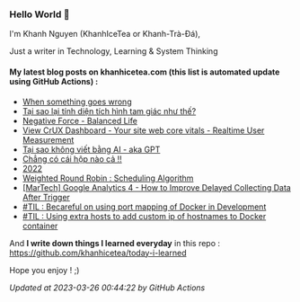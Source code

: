 ### Hello World 👋

I'm Khanh Nguyen (KhanhIceTea or Khanh-Trà-Đá),

Just a writer in Technology, Learning & System Thinking

#### My latest blog posts on khanhicetea.com (this list is automated update using GitHub Actions) :

- [When something goes wrong](https://khanhicetea.com/posts/when-something-goes-wrong/)
- [Tại sao lại tính diện tích hình tam giác như thế?](https://khanhicetea.com/posts/tai-sao-lai-tinh-dien-tich-hinh-tam-giac-nhu-the/)
- [Negative Force - Balanced Life](https://khanhicetea.com/posts/negative-force-make-life-balance/)
- [View CrUX Dashboard - Your site web core vitals - Realtime User Measurement](https://khanhicetea.com/posts/view-crux-dashboard-your-rum-web-vital-cores/)
- [Tại sao không viết bằng AI - aka GPT](https://khanhicetea.com/posts/tai-sao-khong-viet-bang-AI-aka-GPT/)
- [Chẳng có cái hộp nào cả !!](https://khanhicetea.com/posts/chang-co-cai-hop-nao-ca/)
- [2022](https://khanhicetea.com/posts/2022-recap/)
- [Weighted Round Robin : Scheduling Algorithm](https://khanhicetea.com/posts/weighted-round-robin-scheduling/)
- [[MarTech] Google Analytics 4 - How to Improve Delayed Collecting Data After Trigger](https://khanhicetea.com/posts/google-analytics-4-gtag-delayed-collect-data-after-trigger/)
- [#TIL : Becareful on using port mapping of Docker in Development](https://khanhicetea.com/til/2022-03-17-becareful-on-using-port-mapping-of-docker-in-development/)
- [#TIL : Using extra hosts to add custom ip of hostnames to Docker container](https://khanhicetea.com/til/2022-03-16-using-extra-hosts-to-add-custom-ip-of-hostnames-to-docker-container/)

And **I write down things I learned everyday** in this repo : https://github.com/khanhicetea/today-i-learned

Hope you enjoy ! ;)

*Updated at 2023-03-26 00:44:22 by GitHub Actions*